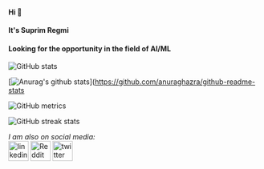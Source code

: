 #### Hi 👋 
#### It's Suprim Regmi
#### Looking for the opportunity in the field of AI/ML

![GitHub stats](https://github-readme-stats.vercel.app/api?username=suprimregmi&show_icons=true)  

[![Anurag's github stats](https://github-readme-stats.vercel.app/api?username=suprimregmi)](https://github.com/anuraghazra/github-readme-stats

![GitHub metrics](https://metrics.lecoq.io/suprimregmi)  

![GitHub streak stats](https://github-readme-streak-stats.herokuapp.com/?user=suprimregmi)  

<i font-color = "cyan"> I am also on social media: </i>
</br>
[<img src='https://cdn.jsdelivr.net/npm/simple-icons@3.0.1/icons/linkedin.svg' alt='linkedin' height='40'>](https://www.linkedin.com/in/SuprimRegmi/)  [<img src='https://cdn.jsdelivr.net/npm/simple-icons@3.0.1/icons/reddit.svg' alt='Reddit' height='40'>](https://www.reddit.com/user/gildedprotagonist)
[<img src='https://cdn.jsdelivr.net/npm/simple-icons@3.0.1/icons/twitter.svg' alt='twitter' height='40'>](https://twitter.com/regmi_suprim)
</br>

